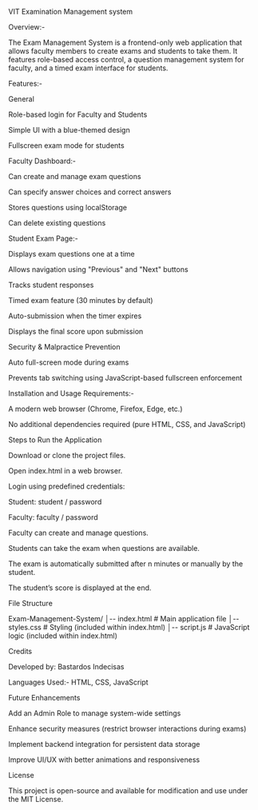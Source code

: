 VIT Examination Management system

Overview:- 

The Exam Management System is a frontend-only web application that allows faculty members to create exams and students to take them. It features role-based access control, a question management system for faculty, and a timed exam interface for students.




Features:- 



General

Role-based login for Faculty and Students

Simple UI with a blue-themed design



Fullscreen exam mode for students

Faculty Dashboard:-

Can create and manage exam questions

Can specify answer choices and correct answers

Stores questions using localStorage

Can delete existing questions




Student Exam Page:-

Displays exam questions one at a time

Allows navigation using "Previous" and "Next" buttons

Tracks student responses

Timed exam feature (30 minutes by default)

Auto-submission when the timer expires

Displays the final score upon submission

Security & Malpractice Prevention

Auto full-screen mode during exams

Prevents tab switching using JavaScript-based fullscreen enforcement






Installation and Usage Requirements:- 

A modern web browser (Chrome, Firefox, Edge, etc.)

No additional dependencies required (pure HTML, CSS, and JavaScript)

Steps to Run the Application

Download or clone the project files.

Open index.html in a web browser.



Login using predefined credentials:

Student: student / password

Faculty: faculty / password


Faculty can create and manage questions.

Students can take the exam when questions are available.

The exam is automatically submitted after n minutes or manually by the student.

The student’s score is displayed at the end.






File Structure

Exam-Management-System/
│-- index.html  # Main application file
│-- styles.css  # Styling (included within index.html)
│-- script.js   # JavaScript logic (included within index.html)





Credits

Developed by: Bastardos Indecisas

Languages Used:- HTML, CSS, JavaScript



Future Enhancements

Add an Admin Role to manage system-wide settings

Enhance security measures (restrict browser interactions during exams)

Implement backend integration for persistent data storage

Improve UI/UX with better animations and responsiveness




License

This project is open-source and available for modification and use under the MIT License.

